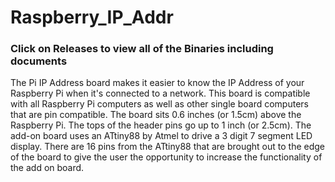 # Raspberry_IP_Addr

### Click on Releases to view all of the Binaries including documents

The Pi IP Address board makes it easier to know the IP Address of your Raspberry Pi when it's connected to a
network. This board is compatible with all Raspberry Pi computers as well as other single board computers that
are pin compatible. The board sits 0.6 inches (or 1.5cm) above the Raspberry Pi. The tops of the header pins go
up to 1 inch (or 2.5cm). The add-on board uses an ATtiny88 by Atmel to drive a 3 digit 7 segment LED display.
There are 16 pins from the ATtiny88 that are brought out to the edge of the board to give the user the
opportunity to increase the functionality of the add on board.
